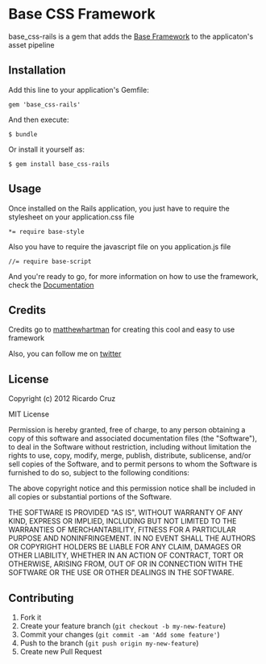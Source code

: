 # Base CSS Framework

base_css-rails is a gem that adds the [Base Framework](http://matthewhartman.github.com/base/) to the
applicaton's asset pipeline

## Installation

Add this line to your application's Gemfile:

    gem 'base_css-rails'

And then execute:

    $ bundle

Or install it yourself as:

    $ gem install base_css-rails

## Usage

Once installed on the Rails application, you just have to require the stylesheet on your application.css file

```
*= require base-style
```

Also you have to require the javascript file on you application.js file

```
//= require base-script
```

And you're ready to go, for more information on how to use the framework, check the [Documentation](http://matthewhartman.github.com/base/demo/)

## Credits

Credits go to [matthewhartman](https://github.com/matthewhartman) for creating this cool and easy to use framework

Also, you can follow me on [twitter](http://twitter.com/rkrdo89)

## License
Copyright (c) 2012 Ricardo Cruz

MIT License

Permission is hereby granted, free of charge, to any person obtaining
a copy of this software and associated documentation files (the
"Software"), to deal in the Software without restriction, including
without limitation the rights to use, copy, modify, merge, publish,
distribute, sublicense, and/or sell copies of the Software, and to
permit persons to whom the Software is furnished to do so, subject to
the following conditions:

The above copyright notice and this permission notice shall be
included in all copies or substantial portions of the Software.

THE SOFTWARE IS PROVIDED "AS IS", WITHOUT WARRANTY OF ANY KIND,
EXPRESS OR IMPLIED, INCLUDING BUT NOT LIMITED TO THE WARRANTIES OF
MERCHANTABILITY, FITNESS FOR A PARTICULAR PURPOSE AND
NONINFRINGEMENT. IN NO EVENT SHALL THE AUTHORS OR COPYRIGHT HOLDERS BE
LIABLE FOR ANY CLAIM, DAMAGES OR OTHER LIABILITY, WHETHER IN AN ACTION
OF CONTRACT, TORT OR OTHERWISE, ARISING FROM, OUT OF OR IN CONNECTION
WITH THE SOFTWARE OR THE USE OR OTHER DEALINGS IN THE SOFTWARE.

## Contributing

1. Fork it
2. Create your feature branch (`git checkout -b my-new-feature`)
3. Commit your changes (`git commit -am 'Add some feature'`)
4. Push to the branch (`git push origin my-new-feature`)
5. Create new Pull Request
